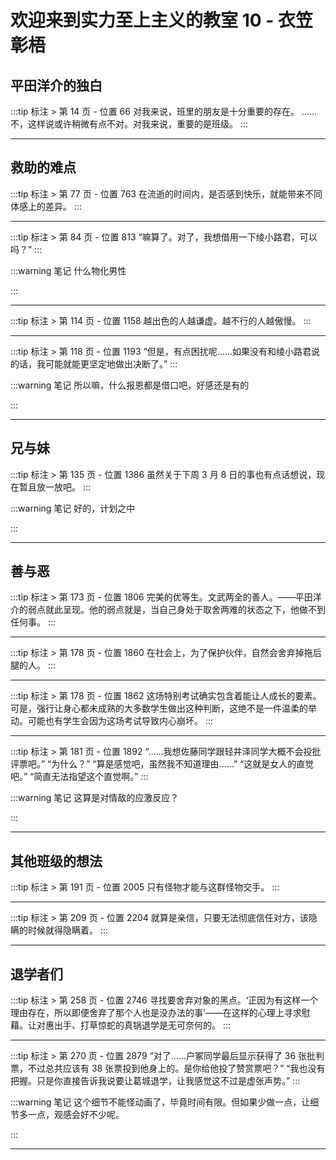 # 欢迎来到实力至上主义的教室 10 - 衣笠彰梧

## 平田洋介的独白

:::tip 标注 > 第 14 页 - 位置 66
对我来说，班里的朋友是十分重要的存在。 ……不，这样说或许稍微有点不对。对我来说，重要的是班级。
:::

---

## 救助的难点

:::tip 标注 > 第 77 页 - 位置 763
在流逝的时间内，是否感到快乐，就能带来不同体感上的差异。
:::

---

:::tip 标注 > 第 84 页 - 位置 813
“嘛算了。对了，我想借用一下绫小路君，可以吗？”
:::

:::warning 笔记
什么物化男性

:::

---

:::tip 标注 > 第 114 页 - 位置 1158
越出色的人越谦虚。越不行的人越傲慢。
:::

---

:::tip 标注 > 第 118 页 - 位置 1193
“但是，有点困扰呢……如果没有和绫小路君说的话，我可能就能更坚定地做出决断了。”
:::

:::warning 笔记
所以嘛，什么报恩都是借口吧，好感还是有的

:::

---

## 兄与妹

:::tip 标注 > 第 135 页 - 位置 1386
虽然关于下周 3 月 8 日的事也有点话想说，现在暂且放一放吧。
:::

:::warning 笔记
好的，计划之中

:::

---

## 善与恶

:::tip 标注 > 第 173 页 - 位置 1806
完美的优等生。文武两全的善人。——平田洋介的弱点就此呈现。他的弱点就是，当自己身处于取舍两难的状态之下，他做不到任何事。
:::

---

:::tip 标注 > 第 178 页 - 位置 1860
在社会上，为了保护伙伴，自然会舍弃掉拖后腿的人。
:::

---

:::tip 标注 > 第 178 页 - 位置 1862
这场特别考试确实包含着能让人成长的要素。可是，强行让身心都未成熟的大多数学生做出这种判断，这绝不是一件温柔的举动。可能也有学生会因为这场考试导致内心崩坏。
:::

---

:::tip 标注 > 第 181 页 - 位置 1892
“……我想佐藤同学跟轻井泽同学大概不会投批评票吧。” “为什么？” “算是感觉吧，虽然我不知道理由……” “这就是女人的直觉吧。” “简直无法指望这个直觉啊。”
:::

:::warning 笔记
这算是对情敌的应激反应？

:::

---

## 其他班级的想法

:::tip 标注 > 第 191 页 - 位置 2005
只有怪物才能与这群怪物交手。
:::

---

:::tip 标注 > 第 209 页 - 位置 2204
就算是亲信，只要无法彻底信任对方，该隐瞒的时候就得隐瞒着。
:::

---

## 退学者们

:::tip 标注 > 第 258 页 - 位置 2746
寻找要舍弃对象的黑点。‘正因为有这样一个理由存在，所以即便舍弃了那个人也是没办法的事’——在这样的心理上寻求慰藉。让对惠出手、打草惊蛇的真锅退学是无可奈何的。
:::

---

:::tip 标注 > 第 270 页 - 位置 2879
“对了……户冢同学最后显示获得了 36 张批判票，不过总共应该有 38 张票投到他身上的。是你给他投了赞赏票吧？” “我也没有把握。只是你直接告诉我说要让葛城退学，让我感觉这不过是虚张声势。”
:::

:::warning 笔记
这个细节不能怪动画了，毕竟时间有限。但如果少做一点，让细节多一点，观感会好不少呢。

:::

---

